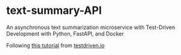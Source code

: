 # text-summary-API
An asynchronous text summarization microservice with Test-Driven Development with Python, FastAPI, and Docker

Following [this tutorial](https://testdriven.io/courses/tdd-fastapi/) from [testdriven.io](https://testdriven.io/)
